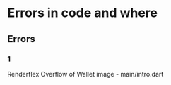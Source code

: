 # Errors in code and where

## Errors

### 1

Renderflex Overflow of Wallet image - main/intro.dart
